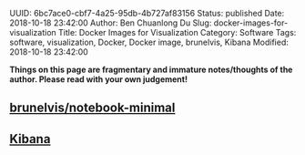 UUID: 6bc7ace0-cbf7-4a25-95db-4b727af83156
Status: published
Date: 2018-10-18 23:42:00
Author: Ben Chuanlong Du
Slug: docker-images-for-visualization
Title: Docker Images for Visualization
Category: Software
Tags: software, visualization, Docker, Docker image, brunelvis, Kibana
Modified: 2018-10-18 23:42:00

**Things on this page are fragmentary and immature notes/thoughts of the author. Please read with your own judgement!**

## [brunelvis/notebook-minimal](https://hub.docker.com/r/brunelvis/notebook-minimal/)

## [Kibana](https://www.elastic.co/guide/en/kibana/current/docker.html)